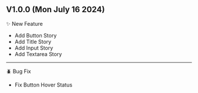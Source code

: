 ## V1.0.0 (Mon July 16 2024)

✨ New Feature

- Add Button Story
- Add Title Story
- Add Input Story
- Add Textarea Story

---

🪲 Bug Fix

- Fix Button Hover Status
